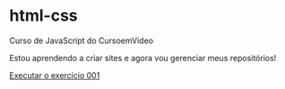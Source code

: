 # html-css
 Curso de JavaScript do CursoemVideo

Estou aprendendo a criar sites e agora vou gerenciar meus repositórios!

<a href="https://guilhermebresserp.github.io/html-css/modulo1/ex001/index.html">Executar o exercício 001</a>